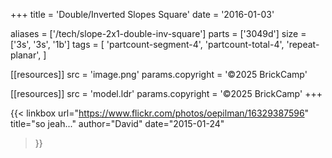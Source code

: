 +++
title = 'Double/Inverted Slopes Square'
date  = '2016-01-03'

aliases = ['/tech/slope-2x1-double-inv-square']
parts = ['3049d']
size  = ['3s', '3s', '1b']
tags  = [
  'partcount-segment-4',
  'partcount-total-4',
  'repeat-planar',
]

[[resources]]
src              = 'image.png'
params.copyright = '©2025 BrickCamp'

[[resources]]
src              = 'model.ldr'
params.copyright = '©2025 BrickCamp'
+++

{{< linkbox
    url="https://www.flickr.com/photos/oepilman/16329387596"
    title="so jeah..."
    author="David"
    date="2015-01-24"
>}}
